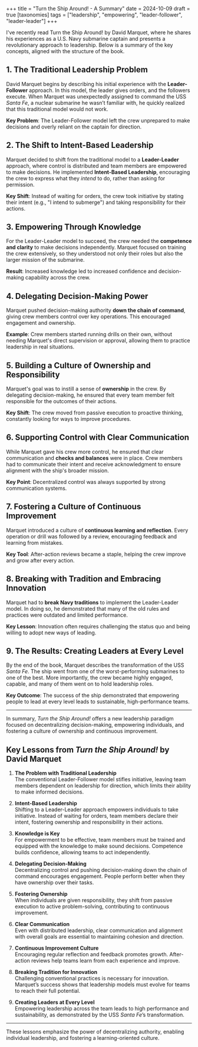 +++
title = "Turn the Ship Around! - A Summary"
date = 2024-10-09
draft = true
[taxonomies]
tags = ["leadership", "empowering", "leader-follower", "leader-leader"]
+++

I've recently read Turn the Ship Around! by David Marquet, where he shares his experiences as a U.S. Navy submarine captain and presents a revolutionary approach to leadership. Below is a summary of the key concepts, aligned with the structure of the book.

## 1. The Traditional Leadership Problem

David Marquet begins by describing his initial experience with the **Leader-Follower** approach. In this model, the leader gives orders, and the followers execute. When Marquet was unexpectedly assigned to command the USS *Santa Fe*, a nuclear submarine he wasn’t familiar with, he quickly realized that this traditional model would not work.

**Key Problem**: The Leader-Follower model left the crew unprepared to make decisions and overly reliant on the captain for direction.

## 2. The Shift to Intent-Based Leadership

Marquet decided to shift from the traditional model to a **Leader-Leader** approach, where control is distributed and team members are empowered to make decisions. He implemented **Intent-Based Leadership**, encouraging the crew to express what they *intend* to do, rather than asking for permission.

**Key Shift**: Instead of waiting for orders, the crew took initiative by stating their intent (e.g., "I intend to submerge") and taking responsibility for their actions.

## 3. Empowering Through Knowledge

For the Leader-Leader model to succeed, the crew needed the **competence and clarity** to make decisions independently. Marquet focused on training the crew extensively, so they understood not only their roles but also the larger mission of the submarine.

**Result**: Increased knowledge led to increased confidence and decision-making capability across the crew.

## 4. Delegating Decision-Making Power

Marquet pushed decision-making authority **down the chain of command**, giving crew members control over key operations. This encouraged engagement and ownership.

**Example**: Crew members started running drills on their own, without needing Marquet's direct supervision or approval, allowing them to practice leadership in real situations.

## 5. Building a Culture of Ownership and Responsibility

Marquet's goal was to instill a sense of **ownership** in the crew. By delegating decision-making, he ensured that every team member felt responsible for the outcomes of their actions.

**Key Shift**: The crew moved from passive execution to proactive thinking, constantly looking for ways to improve procedures.

## 6. Supporting Control with Clear Communication

While Marquet gave his crew more control, he ensured that clear communication and **checks and balances** were in place. Crew members had to communicate their intent and receive acknowledgment to ensure alignment with the ship's broader mission.

**Key Point**: Decentralized control was always supported by strong communication systems.

## 7. Fostering a Culture of Continuous Improvement

Marquet introduced a culture of **continuous learning and reflection**. Every operation or drill was followed by a review, encouraging feedback and learning from mistakes.

**Key Tool**: After-action reviews became a staple, helping the crew improve and grow after every action.


## 8. Breaking with Tradition and Embracing Innovation

Marquet had to **break Navy traditions** to implement the Leader-Leader model. In doing so, he demonstrated that many of the old rules and practices were outdated and limited performance.

**Key Lesson**: Innovation often requires challenging the status quo and being willing to adopt new ways of leading.

## 9. The Results: Creating Leaders at Every Level

By the end of the book, Marquet describes the transformation of the USS *Santa Fe*. The ship went from one of the worst-performing submarines to one of the best. More importantly, the crew became highly engaged, capable, and many of them went on to hold leadership roles.

**Key Outcome**: The success of the ship demonstrated that empowering people to lead at every level leads to sustainable, high-performance teams.

---

In summary, *Turn the Ship Around!* offers a new leadership paradigm focused on decentralizing decision-making, empowering individuals, and fostering a culture of ownership and continuous improvement.

## Key Lessons from *Turn the Ship Around!* by David Marquet

1. **The Problem with Traditional Leadership**  
   The conventional Leader-Follower model stifles initiative, leaving team members dependent on leadership for direction, which limits their ability to make informed decisions.

2. **Intent-Based Leadership**  
   Shifting to a Leader-Leader approach empowers individuals to take initiative. Instead of waiting for orders, team members declare their intent, fostering ownership and responsibility in their actions.

3. **Knowledge is Key**  
   For empowerment to be effective, team members must be trained and equipped with the knowledge to make sound decisions. Competence builds confidence, allowing teams to act independently.

4. **Delegating Decision-Making**  
   Decentralizing control and pushing decision-making down the chain of command encourages engagement. People perform better when they have ownership over their tasks.

5. **Fostering Ownership**  
   When individuals are given responsibility, they shift from passive execution to active problem-solving, contributing to continuous improvement.

6. **Clear Communication**  
   Even with distributed leadership, clear communication and alignment with overall goals are essential to maintaining cohesion and direction.

7. **Continuous Improvement Culture**  
   Encouraging regular reflection and feedback promotes growth. After-action reviews help teams learn from each experience and improve.

8. **Breaking Tradition for Innovation**  
   Challenging conventional practices is necessary for innovation. Marquet’s success shows that leadership models must evolve for teams to reach their full potential.

9. **Creating Leaders at Every Level**  
   Empowering leadership across the team leads to high performance and sustainability, as demonstrated by the USS *Santa Fe*’s transformation.

---

These lessons emphasize the power of decentralizing authority, enabling individual leadership, and fostering a learning-oriented culture.
